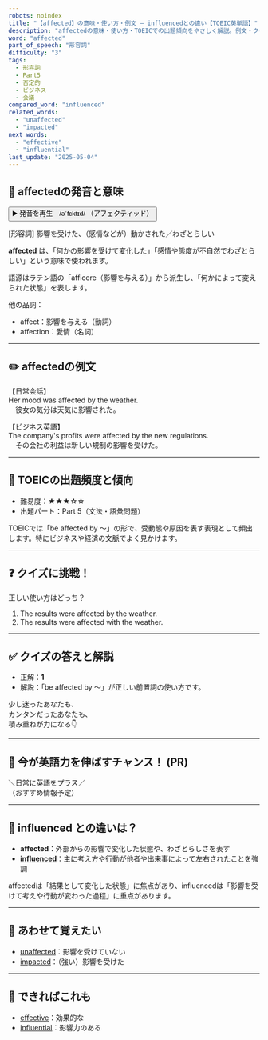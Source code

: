 ```yaml
---
robots: noindex
title: "【affected】の意味・使い方・例文 ― influencedとの違い【TOEIC英単語】"
description: "affectedの意味・使い方・TOEICでの出題傾向をやさしく解説。例文・クイズ付きでinfluencedとの違いもわかりやすく学べます。"
word: "affected"
part_of_speech: "形容詞"
difficulty: "3"
tags:
  - 形容詞
  - Part5
  - 否定的
  - ビジネス
  - 会議
compared_word: "influenced"
related_words:
  - "unaffected"
  - "impacted"
next_words:
  - "effective"
  - "influential"
last_update: "2025-05-04"
---
```


## 🔰 affectedの発音と意味

<button class="play-audio" onclick="playTTS('affected')">
  <span class="play-audio-main">
    ▶️ 発音を再生　/əˈfɛktɪd/
  </span>
  <span class="play-audio-sub">
    （アフェクティッド）
  </span>
</button>

[形容詞] 影響を受けた、（感情などが）動かされた／わざとらしい

**affected** は、「何かの影響を受けて変化した」「感情や態度が不自然でわざとらしい」という意味で使われます。

語源はラテン語の「afficere（影響を与える）」から派生し、「何かによって変えられた状態」を表します。

他の品詞：  
- affect：影響を与える（動詞）
- affection：愛情（名詞）

---

## ✏️ affectedの例文

【日常会話】  
Her mood was affected by the weather.  
　彼女の気分は天気に影響された。

【ビジネス英語】  
The company's profits were affected by the new regulations.  
　その会社の利益は新しい規制の影響を受けた。

---

## 🎯 TOEICの出題頻度と傾向

- 難易度：★★★☆☆
- 出題パート：Part 5（文法・語彙問題）

TOEICでは「be affected by ～」の形で、受動態や原因を表す表現として頻出します。特にビジネスや経済の文脈でよく見かけます。

---

## ❓ クイズに挑戦！

正しい使い方はどっち？

1. The results were affected by the weather.  
2. The results were affected with the weather.

---

## ✅ クイズの答えと解説

- 正解：**1**
- 解説：「be affected by ～」が正しい前置詞の使い方です。

少し迷ったあなたも、  
カンタンだったあなたも、  
積み重ねが力になる👇️

---

## 🚀 今が英語力を伸ばすチャンス！ (PR)

<div class="info-center">
＼日常に英語をプラス／<br>  
（おすすめ情報予定）
</div>

---

## 🤔  influenced との違いは？

- **affected**：外部からの影響で変化した状態や、わざとらしさを表す
- **[influenced](/word/influenced)**：主に考え方や行動が他者や出来事によって左右されたことを強調

affectedは「結果として変化した状態」に焦点があり、influencedは「影響を受けて考えや行動が変わった過程」に重点があります。

---

## 🧩 あわせて覚えたい

- [unaffected](/word/unaffected)：影響を受けていない
- [impacted](/word/impacted)：（強い）影響を受けた

---

## 📖 できればこれも

- [effective](/word/effective)：効果的な
- [influential](/word/influential)：影響力のある

<!-- cvid: aid47_bid23 -->
